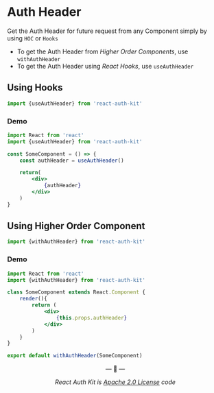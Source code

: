 # Auth Header

Get the Auth Header for future request from any Component simply by using `HOC` or `Hooks`

- To get the Auth Header from _Higher Order Components_, use `withAuthHeader`
- To get the Auth Header using _React Hooks_, use `useAuthHeader`

## Using Hooks

```js
import {useAuthHeader} from 'react-auth-kit'
```

### Demo
```jsx
import React from 'react'
import {useAuthHeader} from 'react-auth-kit'

const SomeComponent = () => {
    const authHeader = useAuthHeader()

    return(
        <div>
            {authHeader}
        </div>
    )
}
```

## Using Higher Order Component

```jsx
import {withAuthHeader} from 'react-auth-kit'
```

### Demo
```jsx
import React from 'react'
import {withAuthHeader} from 'react-auth-kit'

class SomeComponent extends React.Component {
    render(){
        return (
            <div>
                {this.props.authHeader}
            </div>
        )
    }
}

export default withAuthHeader(SomeComponent)
```

<p align="center">&mdash; 🔑  &mdash;</p>
<p align="center"><i>React Auth Kit is <a href="https://github.com/react-auth-kit/react-auth-kit/blob/master/LICENSE">Apache 2.0 License</a> code</i></p>
